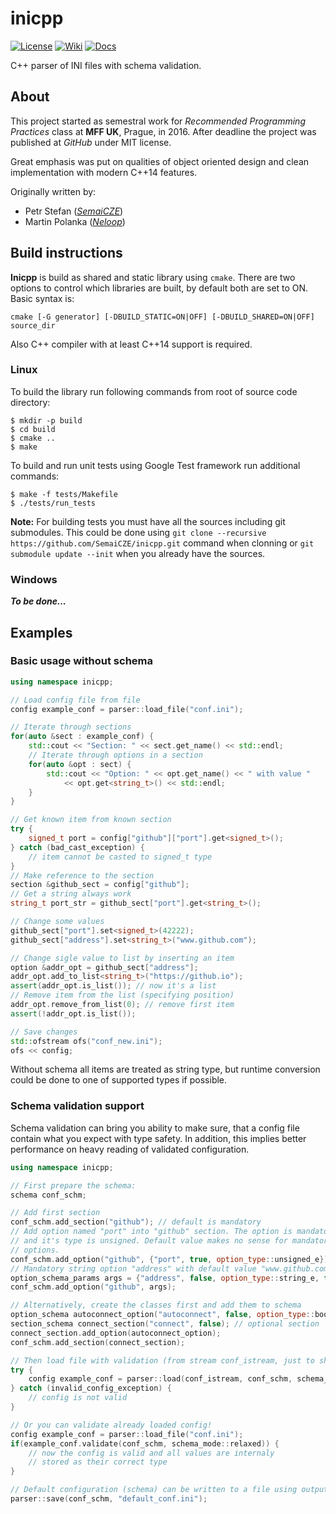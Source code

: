 # inicpp

[![License](https://img.shields.io/badge/license-mit-blue.svg)](http://badges.mit-license.org)
[![Wiki](https://img.shields.io/badge/docs-wiki-orange.svg)](https://github.com/SemaiCZE/inicpp/wiki)
[![Docs](https://img.shields.io/badge/docs-latest-brightgreen.svg)](http://semaicze.github.io/inicpp)

C++ parser of INI files with schema validation.

## About

This project started as semestral work for _Recommended Programming Practices_ class at **MFF UK**, Prague, in 2016. After deadline the project was published at _GitHub_ under MIT license.

Great emphasis was put on qualities of object oriented design and clean implementation with modern C++14 features.

Originally written by:

- Petr Stefan (_[SemaiCZE](https://github.com/SemaiCZE/)_)
- Martin Polanka (_[Neloop](https://github.com/Neloop/)_)

## Build instructions

**Inicpp** is build as shared and static library using `cmake`. There are two options to control which libraries are built, by default both are set to ON. Basic syntax is:

```
cmake [-G generator] [-DBUILD_STATIC=ON|OFF] [-DBUILD_SHARED=ON|OFF] source_dir
```

Also C++ compiler with at least C++14 support is required.

### Linux

To build the library run following commands from root of source code directory:

```Shell
$ mkdir -p build
$ cd build
$ cmake ..
$ make
```

To build and run unit tests using Google Test framework run additional commands:

```Shell
$ make -f tests/Makefile
$ ./tests/run_tests
```

**Note:** For building tests you must have all the sources including git submodules. This could be done using `git clone --recursive https://github.com/SemaiCZE/inicpp.git` command when clonning or `git submodule update --init` when you already have the sources.

### Windows

_**To be done...**_

## Examples

### Basic usage without schema

```C++
using namespace inicpp;

// Load config file from file
config example_conf = parser::load_file("conf.ini");

// Iterate through sections
for(auto &sect : example_conf) {
	std::cout << "Section: " << sect.get_name() << std::endl;
	// Iterate through options in a section
	for(auto &opt : sect) {
		std::cout << "Option: " << opt.get_name() << " with value "
			<< opt.get<string_t>() << std::endl;
	}
}

// Get known item from known section
try {
	signed_t port = config["github"]["port"].get<signed_t>();
} catch (bad_cast_exception) {
	// item cannot be casted to signed_t type
}
// Make reference to the section
section &github_sect = config["github"];
// Get a string always work
string_t port_str = github_sect["port"].get<string_t>();

// Change some values
github_sect["port"].set<signed_t>(42222);
github_sect["address"].set<string_t>("www.github.com");

// Change sigle value to list by inserting an item
option &addr_opt = github_sect["address"];
addr_opt.add_to_list<string_t>("https://github.io");
assert(addr_opt.is_list()); // now it's a list
// Remove item from the list (specifying position)
addr_opt.remove_from_list(0); // remove first item
assert(!addr_opt.is_list());

// Save changes
std::ofstream ofs("conf_new.ini");
ofs << config;
```

Without schema all items are treated as string type, but runtime conversion could be done to one of supported types if possible.

### Schema validation support

Schema validation can bring you ability to make sure, that a config file contain what you expect with type safety. In addition, this implies better performance on heavy reading of validated configuration.

```C++
using namespace inicpp;

// First prepare the schema:
schema conf_schm;

// Add first section
conf_schm.add_section("github"); // default is mandatory
// Add option named "port" into "github" section. The option is mandatory\
// and it's type is unsigned. Default value makes no sense for mandatory
// options.
conf_schm.add_option("github", {"port", true, option_type::unsigned_e});
// Mandatory string option "address" with default value "www.github.com" (one value, not list)
option_schema_params args = {"address", false, option_type::string_e, false, "www.github.com"};
conf_schm.add_option("github", args);

// Alternatively, create the classes first and add them to schema
option_schema autoconnect_option("autoconnect", false, option_type::boolean_e, false, "off");
section_schema connect_section("connect", false); // optional section
connect_section.add_option(autoconnect_option);
conf_schm.add_section(connect_section);

// Then load file with validation (from stream conf_istream, just to show a different way)
try {
	config example_conf = parser::load(conf_istream, conf_schm, schema_mode::strict);
} catch (invalid_config_exception) {
	// config is not valid
}

// Or you can validate already loaded config!
config example_conf = parser::load_file("conf.ini");
if(example_conf.validate(conf_schm, schema_mode::relaxed)) {
	// now the config is valid and all values are internaly
	// stored as their correct type
}

// Default configuration (schema) can be written to a file using output stream or parser save method
parser::save(conf_schm, "default_conf.ini");
```
